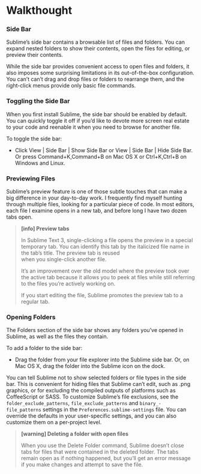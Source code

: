 # Walkthought

### Side Bar

Sublime’s side bar contains a browsable list of files and folders. You can expand nested folders to show their contents, open the files for editing, or preview their contents.

While the side bar provides convenient access to open files and folders, it also imposes some surprising limitations in its out-of-the-box configuration. You can’t can’t drag and drop files or folders to rearrange them, and the right-click menus provide only basic file commands.

### Toggling the Side Bar

When you first install Sublime, the side bar should be enabled by default. You can quickly toggle it off if you’d like to devote more screen real estate to your code and reenable it when you need to browse for another file.

To toggle the side bar:

* Click View \| Side Bar \| Show Side Bar or View \| Side Bar \| Hide Side Bar.
  Or press Command+K,Command+B on Mac OS X or Ctrl+K,Ctrl+B on Windows and Linux.

### Previewing Files

Sublime’s preview feature is one of those subtle touches that can make a big difference in your day-to-day work. I frequently find myself hunting through multiple files, looking for a particular piece of code. In most editors, each file I examine opens in a new tab, and before long I have two dozen tabs open.

> **\[info\] Preview tabs**
>
> In Sublime Text 3, single-clicking a file opens the preview in a special temporary tab. You can identify this tab by the italicized file name in the tab’s title. The preview tab is reused  
> when you single-click another file.
>
> It’s an improvement over the old model where the preview took over the active tab because it allows you to peek at files while still referring to the files you’re actively working on.
>
> If you start editing the file, Sublime promotes the preview tab to a regular tab.

### Opening Folders

The Folders section of the side bar shows any folders you’ve opened in Sublime, as well as the files they contain.

To add a folder to the side bar:
* Drag the folder from your file explorer into the Sublime side bar. Or, on Mac OS X, drag the folder into the Sublime icon on the dock.

You can tell Sublime not to show selected folders or file types in the side bar. This is convenient for hiding files that Sublime can’t edit, such as .png graphics, or for excluding the compiled outputs of platforms such as CoffeeScript or SASS. To customize Sublime’s file exclusions, see the `folder_exclude_patterns`,  `file_exclude_patterns` and `binary_-file_patterns` settings in the `Preferences.sublime-settings` file. You can override the defaults in your user-specific settings, and you can also customize them on a per-project level.

> **\[warning\] Deleting a folder with open files**
>
> When you use the Delete Folder command, Sublime doesn’t close tabs for files that were contained in the deleted folder. The tabs remain open as if nothing happened, but you’ll get an error message if you make changes and attempt to save the file.
